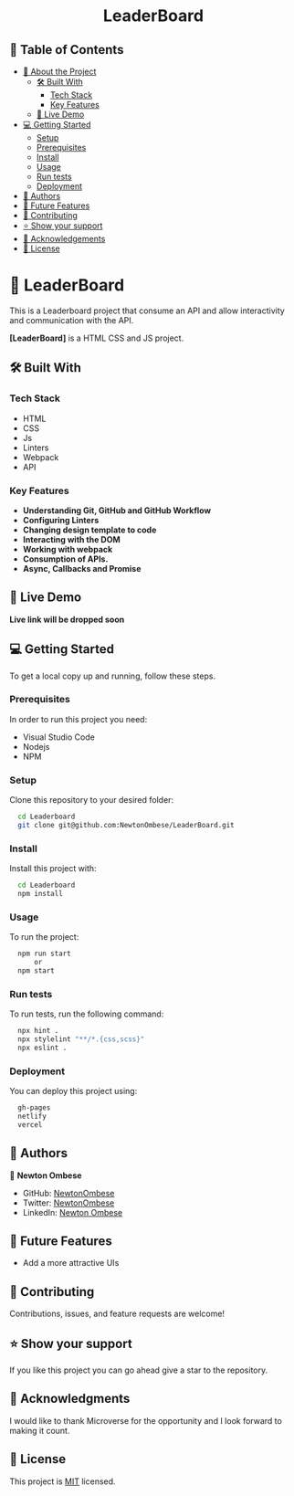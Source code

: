 <a name="readme-top"></a>

<div align="center">

  # LeaderBoard

</div>

## 📗 Table of Contents

- [📖 About the Project](#about-project)
  - [🛠 Built With](#built-with)
    - [Tech Stack](#tech-stack)
    - [Key Features](#key-features)
  - [🚀 Live Demo](#live-demo)
- [💻 Getting Started](#getting-started)
  - [Setup](#setup)
  - [Prerequisites](#prerequisites)
  - [Install](#install)
  - [Usage](#usage)
  - [Run tests](#run-tests)
  - [Deployment](#deployment)
- [👥 Authors](#authors)
- [🔭 Future Features](#future-features)
- [🤝 Contributing](#contributing)
- [⭐️ Show your support](#support)
- [🙏 Acknowledgements](#acknowledgements)
- [📝 License](#license)

# 📖 LeaderBoard <a name="about-project"></a>

This is a Leaderboard project that consume an API and allow interactivity and communication with the API.

**[LeaderBoard]** is a HTML CSS and JS project.

## 🛠 Built With <a name="built-with"></a>

### Tech Stack <a name="tech-stack"></a>

- HTML
- CSS
- Js
- Linters
- Webpack
- API

### Key Features <a name="key-features"></a>
- **Understanding Git, GitHub and GitHub Workflow**
- **Configuring Linters**
- **Changing design template to code**
- **Interacting with the DOM**
- **Working with webpack**
- **Consumption of APIs.**
- **Async, Callbacks and Promise**


## 🚀 Live Demo <a name="live-demo"></a>
**Live link will be dropped soon**


## 💻 Getting Started <a name="getting-started"></a>

To get a local copy up and running, follow these steps.

### Prerequisites

In order to run this project you need:

- Visual Studio Code
- Nodejs
- NPM

### Setup

Clone this repository to your desired folder:

```sh
  cd Leaderboard
  git clone git@github.com:NewtonOmbese/LeaderBoard.git
```

### Install

Install this project with:

```sh
  cd Leaderboard
  npm install
```

### Usage

To run the project:

```sh
  npm run start
      or
  npm start
```

### Run tests

To run tests, run the following command:
```sh
  npx hint .
  npx stylelint "**/*.{css,scss}"
  npx eslint .
```

### Deployment

You can deploy this project using:

```sh
  gh-pages
  netlify
  vercel
```

## 👥 Authors <a name="authors"></a>

👤 **Newton Ombese**

- GitHub: [NewtonOmbese](https://github.com/NewtonOmbese)
- Twitter: [NewtonOmbese](https://twitter.com/NewtonOmbese)
- LinkedIn: [Newton Ombese](https://www.linkedin.com/in/newton-ombese-570862210/)

## 🔭 Future Features <a name="future-features"></a>

- Add a more attractive UIs

## 🤝 Contributing <a name="contributing"></a>

Contributions, issues, and feature requests are welcome!

## ⭐️ Show your support <a name="support"></a>

If you like this project you can go ahead give a star to the repository.


## 🙏 Acknowledgments <a name="acknowledgements"></a>

I would like to thank Microverse for the opportunity and I look forward to making it count.

## 📝 License <a name="license"></a>

This project is [MIT](./MIT.md) licensed.
